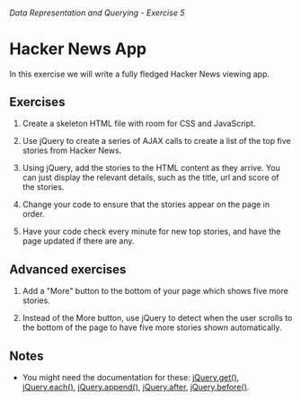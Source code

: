 ###### Data Representation and Querying - Exercise 5
# Hacker News App
In this exercise we will write a fully fledged Hacker News viewing app.

## Exercises
1. Create a skeleton HTML file with room for CSS and JavaScript.

1. Use jQuery to create a series of AJAX calls to create a list of the top five stories from Hacker News.

1. Using jQuery, add the stories to the HTML content as they arrive. You can just display the relevant details, such as the title, url and score of the stories.

1. Change your code to ensure that the stories appear on the page in order.

1. Have your code check every minute for new top stories, and have the page updated if there are any.

## Advanced exercises
1. Add a "More" button to the bottom of your page which shows five more stories.

1. Instead of the More button, use jQuery to detect when the user scrolls to the bottom of the page to have five more stories shown automatically.

## Notes
- 	You might need the documentation for these: [jQuery.get()](https://api.jquery.com/jquery.get/), [jQuery.each()](http://api.jquery.com/jquery.each/), [jQuery.append()](http://api.jquery.com/append/), [jQuery.after](http://api.jquery.com/after/), [jQuery.before()](http://api.jquery.com/before/).